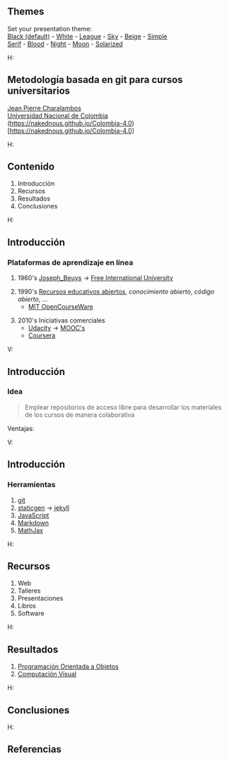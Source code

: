 <section id="themes">
	<h2>Themes</h2>
		<p>
			Set your presentation theme: <br>
			<!-- Hacks to swap themes after the page has loaded. Not flexible and only intended for the reveal.js demo deck. -->
                        <a href="#" onclick="document.getElementById('theme').setAttribute('href','css/theme/black.css'); return false;">Black (default)</a> -
			<a href="#" onclick="document.getElementById('theme').setAttribute('href','css/theme/white.css'); return false;">White</a> -
			<a href="#" onclick="document.getElementById('theme').setAttribute('href','css/theme/league.css'); return false;">League</a> -
			<a href="#" onclick="document.getElementById('theme').setAttribute('href','css/theme/sky.css'); return false;">Sky</a> -
			<a href="#" onclick="document.getElementById('theme').setAttribute('href','css/theme/beige.css'); return false;">Beige</a> -
			<a href="#" onclick="document.getElementById('theme').setAttribute('href','css/theme/simple.css'); return false;">Simple</a> <br>
			<a href="#" onclick="document.getElementById('theme').setAttribute('href','css/theme/serif.css'); return false;">Serif</a> -
			<a href="#" onclick="document.getElementById('theme').setAttribute('href','css/theme/blood.css'); return false;">Blood</a> -
			<a href="#" onclick="document.getElementById('theme').setAttribute('href','css/theme/night.css'); return false;">Night</a> -
			<a href="#" onclick="document.getElementById('theme').setAttribute('href','css/theme/moon.css'); return false;">Moon</a> -
			<a href="#" onclick="document.getElementById('theme').setAttribute('href','css/theme/solarized.css'); return false;">Solarized</a>
		</p>
</section>

H:

## Metodología basada en git para cursos universitarios

[Jean Pierre Charalambos](https://github.com/nakednous)<br/>
[Universidad Nacional de Colombia](https://ingenieria.bogota.unal.edu.co/dependencias/departamentos/departamento-de-ingenieria-de-sistemas-e-industrial.html)<br/>
(https://nakednous.github.io/Colombia-4.0)[https://nakednous.github.io/Colombia-4.0]

H:

## Contenido

1. Introducción
2. Recursos
3. Resultados
4. Conclusiones

H:

## Introducción
### Plataformas de aprendizaje en línea

1. 1960's [Joseph_Beuys](https://en.wikipedia.org/wiki/Joseph_Beuys) -> [Free International University](https://en.wikipedia.org/wiki/Free_International_University)
<!-- .element: class="fragment" data-fragment-index="1"-->
2. 1990's [Recursos educativos abiertos](https://en.wikipedia.org/wiki/Open_educational_resources), _conocimiento abierto_, _código abierto_, ...
    * [MIT OpenCourseWare](https://en.wikipedia.org/wiki/MIT_OpenCourseWare)
<!-- .element: class="fragment" data-fragment-index="2"-->
3. 2010's Iniciativas comerciales
    * [Udacity](https://en.wikipedia.org/wiki/Udacity) -> [MOOC's](https://en.wikipedia.org/wiki/Massive_open_online_course)
    * [Coursera](https://en.wikipedia.org/wiki/Coursera)
<!-- .element: class="fragment" data-fragment-index="3"-->

V:

## Introducción
### Idea

> Emplear repositorios de acceso libre para desarrollar los materiales de los cursos de manera colaborativa

Ventajas:

V:

## Introducción
### Herramientas

1. [git](https://en.wikipedia.org/wiki/Git)
2. [staticgen](https://www.staticgen.com/) -> [jekyll](https://jekyllrb.com/)
3. [JavaScript](https://en.wikipedia.org/wiki/JavaScript)
4. [Markdown](https://en.wikipedia.org/wiki/Markdown)
5. [MathJax](https://en.wikipedia.org/wiki/MathJax)

H:

## Recursos

1. Web
2. Talleres
3. Presentaciones
4. Libros
5. Software

H:

## Resultados

1. [Programación Orientada a Objetos](https://objetos.github.io/)
2. [Computación Visual](https://visualcomputing.github.io/)

H:

## Conclusiones

H:

## Referencias
